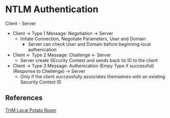 # NTLM Authentication


Client - Server
- Client  -> Type 1 Message: Negotiation -> Server
	- Initate Connection, Negotiate Parameters, User and Domain
		- Server can check User and Domain before beginning local authenication  
- Client  <- Type 2 Message: Challenge <- Server
	- Server create SEcurity Context and sends back its ID to the client 
- Client  -> Type 3 Message: Authenication (Empy Type if successful) (Response to Chellenge) -> Server
	- Only if the client successfully associates themselves with an existing Security Context ID 



## References

[THM Local Potato Room](https://tryhackme.com/room/localpotato)